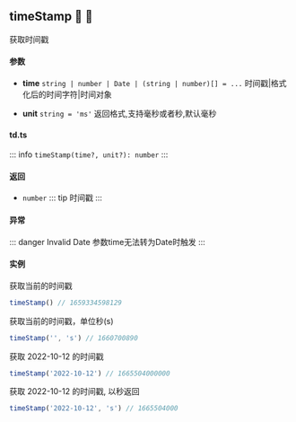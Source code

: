 ## timeStamp :tada: :100: 
获取时间戳
#### 参数 
- **time** `string | number | Date | (string | number)[] = ...` 时间戳|格式化后的时间字符|时间对象
 
- **unit** `string = 'ms'` 返回格式,支持毫秒或者秒,默认毫秒
 
#### td.ts
::: info
`timeStamp(time?, unit?): number`
:::
#### 返回 
- `number` 
::: tip
时间戳
:::
#### 异常 
::: danger
Invalid Date 参数time无法转为Date时触发
:::
#### 实例 
获取当前的时间戳


```ts
timeStamp() // 1659334598129
```
获取当前的时间戳，单位秒(s)


```ts
timeStamp('', 's') // 1660700890
```
获取 2022-10-12 的时间戳


```ts
timeStamp('2022-10-12') // 1665504000000
```
获取 2022-10-12 的时间戳, 以秒返回


```ts
timeStamp('2022-10-12', 's') // 1665504000
```

